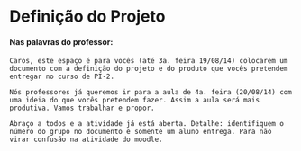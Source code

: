 Definição do Projeto
==================

#### Nas palavras do professor:

	Caros, este espaço é para vocês (até 3a. feira 19/08/14) colocarem um documento com a definição do projeto e do produto que vocês pretendem entregar no curso de PI-2. 

	Nós professores já queremos ir para a aula de 4a. feira (20/08/14) com uma ideia do que vocês pretendem fazer. Assim a aula será mais produtiva. Vamos trabalhar e propor. 

	Abraço a todos e a atividade já está aberta. Detalhe: identifiquem o número do grupo no documento e somente um aluno entrega. Para não virar confusão na atividade do moodle.
